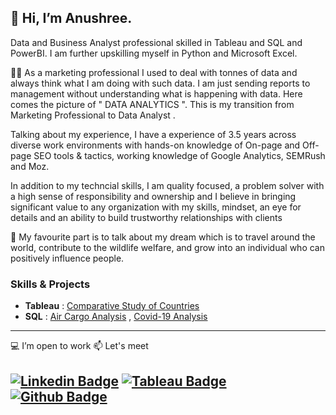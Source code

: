 ## 👋 Hi, I’m Anushree. 

<p> Data and Business Analyst professional skilled in Tableau and SQL and PowerBI. I am further upskilling myself in Python and Microsoft Excel.<p>

👩‍💻 As a marketing professional I used to deal with tonnes of data and always think what I am doing with such data. I am just sending reports to management without understanding what is happening with data. 
Here comes the picture of " DATA ANALYTICS ". This is my transition from Marketing Professional to Data Analyst .

Talking about my experience, I have a experience of 3.5 years across diverse work environments with hands-on knowledge of On-page and Off-page SEO tools & tactics, working knowledge of Google Analytics, SEMRush and Moz.
  
In addition to my techncial skills, I am quality focused, a problem solver with a high sense of responsibility and ownership and I believe in bringing significant value to any organization with my skills, mindset, an eye for details and an ability to build trustworthy relationships with clients
  
👀 My favourite part is to talk about my dream which is to travel around the world, contribute to the wildlife welfare, and grow into an individual who can positively influence people.
### Skills & Projects 
+ **Tableau** : [Comparative Study of Countries](https://github.com/Anushreebh/Comparative-Study-of-Countries)
+ **SQL** : [Air Cargo Analysis](https://github.com/Anushreebh/Air-Cargo-Analysis) , [Covid-19 Analysis](https://github.com/Anushreebh/COVID-Portfolio-Project---Data-Exploration--SQL)
---
💻 I’m open to work 📫 Let's meet
  
[![Linkedin Badge](https://img.shields.io/badge/-LinkedIn-blue?style=flat-square&logo=Linkedin&logoColor=white&link=https://www.linkedin.com/in/anushree-bhargava/)](https://www.linkedin.com/in/anushree-bhargava/)
[![Tableau Badge](http://img.shields.io/badge/-Tableau-orange?style=flat-square&logo=tableau&logoColor=white&link=https://public.tableau.com/app/profile/anushreebh)](https://public.tableau.com/app/profile/anushreebh)
[![Github Badge](http://img.shields.io/badge/-Github-black?style=flat-square&logo=github&link=https://github.com/Anushreebh)](https://github.com/Anushreebh)
---


<!---
Anushreebh/Anushreebh is a ✨ special ✨ repository because its `README.md` (this file) appears on your GitHub profile.
You can click the Preview link to take a look at your changes.
--->
